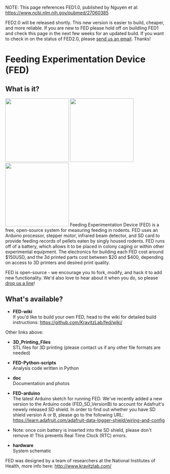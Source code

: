 NOTE: This page references FED1.0, published by Nguyen et al: 
https://www.ncbi.nlm.nih.gov/pubmed/27060385

FED2.0 will be released shortly. This new version is easier to build, cheaper, and more reliable.  If you are new to FED please hold off on buildling FED1 and check this page in the next few weeks for an updated build.  If you want to check in on the status of FED2.0, please <a href="mailto:lex.kravitz@nih.gov"> send us an email</a>.  Thanks!

# Feeding Experimentation Device (FED)
## What is it?
<img src="https://github.com/KravitzLab/FED/blob/master/doc/photos/FED%20front3.jpg" height="200">
<img src="https://github.com/KravitzLab/FED/blob/master/doc/FED%20gif%202.gif" height="200">
<img src="https://github.com/KravitzLab/FED/blob/master/doc/FED%20gif%203.gif" height="200">  
Feeding Experimentation Device (FED) is a free, open-source system for measuring feeding in rodents. FED uses an Arduino processor, 
stepper motor, infrared beam detector, and SD card to provide feeding records of pellets eaten by singly housed rodents. FED runs off of a battery, which allows it to be placed in colony caging or within other experimental equipment. The electronics for building each FED cost around $150USD, and the 3d printed parts cost between $20 and $400, depending on access to 3D printers and desired print quality. 

FED is open-source - we encourage you to fork, modify, and hack it to add new functionality. We'd also love to hear about it when you do, so please <a href="mailto:lex.kravitz@nih.gov">drop us a line</a>!

## What's available?
+ <b> FED-wiki </b>  
If you'd like to build your own FED, head to the wiki for detailed build instructions: https://github.com/KravitzLab/fed/wiki/

Other links above:

+ <b>3D_Printing_Files</b>  
STL files for 3D printing 
(please contact us if any other file formats are needed)

+ <b>FED-Python-scripts</b>  
Analysis code written in Python

+ <b>doc</b>  
Documentation and photos

+ <b>FED-arduino</b>  
The latest Arduino sketch for running FED. We've recently added a new version to the Arduino code (FED_SD_VersionB) to account for Adafruit's newely released SD shield. In order to find out whether you have SD shield version A or B, please go to the following URL: https://learn.adafruit.com/adafruit-data-logger-shield/wiring-and-config 

+ Note: once coin battery is inserted into the SD shield, please don't remove it! This prevents Real Time Clock (RTC) errors.

+ <b>hardware</b>  
System schematic

FED was designed by a team of researchers at the National Institutes of Health, more info here: http://www.kravitzlab.com/


